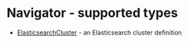 # Navigator - supported types

* [ElasticsearchCluster](elasticsearch-cluster.md) - an Elasticsearch cluster definition
